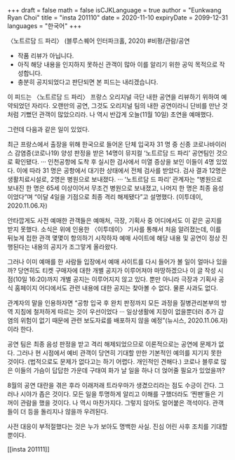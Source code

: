 +++
draft = false
math = false
isCJKLanguage = true
author = "Eunkwang Ryan Choi"
title = "insta 201110"
date = 2020-11-10
expiryDate = 2099-12-31
languages = "한국어"
+++

〈노트르담 드 파리〉 (블루스퀘어 인터파크홀, 2020) #비평/관람/공연

- 작품 리뷰가 아닙니다.
- 아직 해당 내용을 인지하지 못하신 관객이 많아 이를 알리기 위한 공익 목적으로 작성합니다.
- 충분히 공지되었다고 판단되면 본 피드는 내리겠습니다.

이 피드는 〈노트르담 드 파리〉 프랑스 오리지널 극단 내한 공연을 리뷰하기 위하여 예약되었던 자리다. 오랜만의 공연, 그것도 오리지널 팀의 내한 공연이라니 단비를 만난 것처럼 기뻤던 관객이 많았으리라. 나 역시 반갑게 오늘(11월 10일) 초연을 예매했다.

그런데 다음과 같은 일이 있었다.

최근 프랑스에서 출장을 위해 한국으로 들어온 단체 입국자 31 명 중 신종 코로나바이러스 감염증(코로나19) 양성 판정을 받은 14명이 뮤지컬 ‘노트르담 드 파리’ 공연팀인 것으로 확인됐다. ··· 인천공항에 도착 후 실시한 검사에서 미열 증상을 보인 이들이 4명 있었다. 이에 따라 31 명은 공항에서 대기한 상태에서 전체 검사를 받았다. 검사 결과 12명은 생활치료시설로, 2명은 병원으로 보내졌다. ··· ‘노트르담 드 파리’ 관계자는 “병원으로 보내진 한 명은 65세 이상이어서 무조건 병원으로 보내졌고, 나머지 한 명은 최종 음성이었다”며 “이달 4일을 기점으로 최종 격리 해제됐다”고 설명했다. (이투데이, 2020.11.06.자)

안타깝게도 사전 예매한 관객들은 예매처, 극장, 기획사 중 어디에서도 이 같은 공지를 받지 못했다. 소식은 위에 인용한 〈이투데이〉 기사를 통해서 처음 알려졌는데, 이를 뒤늦게 접한 관객 몇몇이 항의하기 시작하자 예매 사이트에 해당 내용 및 공연이 정상 진행된다는 내용의 공지가 조그맣게 올라왔다.

그러나 이미 예매를 한 사람들 입장에서 예매 사이트를 다시 들어가 볼 일이 얼마나 있을까? 당연히도 티켓 구매자에 대한 개별 공지가 이루어져야 마땅하겠으나 이 글 작성 시점(10일 16:20)까지 개별 공지는 이루어지지 않고 있다. 뿐만 아니라 극장과 기획사 공식 홈페이지 어디에서도 관련 내용에 대한 공지는 찾아볼 수 없다. 물론 사과도 없다.

관계자의 말을 인용하자면 “공항 입국 후 완치 판정까지 모든 과정을 질병관리본부의 방역 지침에 철저하게 따르는 것이 우선이었다 ··· 일상생활에 지장이 없을뿐더러 추가 감염의 위험이 없기 때문에 관련 보도자료를 배포하지 않을 예정”(뉴시스, 2020.11.06.자)이라 한다.

공연 팀은 최종 음성 판정을 받고 격리 해제되었으므로 이론적으로는 공연에 문제가 없다. 그러나 현 시점에서 예비 관객이 당연히 기대할 만한 기본적인 예의를 지기지 못한 것이다. (법적으로도 문제가 없다고는 하기 어렵다. 개인적인 견해다.) 코로나 블루로 많은 이들의 가슴이 답답한 가운데 구태여 화가 날 일을 하나 더 얹어줄 필요가 있었을까?

8월의 공연 대란을 겪은 후라 이래저래 트라우마가 생겼으리라는 점도 수긍이 간다. 그러나 시야가 좁은 것이다. 모든 일을 투명하게 알리고 이해를 구했더라도 ‘찐팬’들은 기꺼이 관람을 했을 것이다. 나 역시 마찬가지다. 그렇지 않아도 얼어붙은 객석이다. 관객들이 더 등을 돌리지나 않을까 우려된다.

사전 대응이 부적절했다는 것은 누가 보아도 명백한 사실. 진심 어린 사후 조치를 기대할 뿐이다. 

[[insta 201111]]